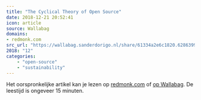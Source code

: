 ```yaml
---
title: "The Cyclical Theory of Open Source"
date: 2018-12-21 20:52:41
icon: article
source: Wallabag
domains:
- redmonk.com
src_url: "https://wallabag.sanderdorigo.nl/share/61334a2e6c1820.62863995"
2018: "12"
categories:
    - "open-source"
    - "sustainability"
---
```

Het oorspronkelijke artikel kan je lezen op [redmonk.com](https://redmonk.com/sogrady/2018/12/21/cycles-oss/) of [op Wallabag](https://wallabag.sanderdorigo.nl/share/61334a2e6c1820.62863995). De leestijd is ongeveer 15 minuten.